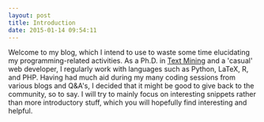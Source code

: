 ```yaml
---
layout: post
title: Introduction
date: 2015-01-14 09:54:11
---
```


Welcome to my blog, which I intend to use to waste some time 
elucidating my programming-related activities. As a Ph.D. in 
[Text Mining](https://en.wikipedia.org/wiki/Text_mining) and 
a 'casual' web developer, I regularly work with languages such 
as Python, LaTeX, R, and PHP. Having had much aid during my 
many coding sessions from various blogs and Q&A's, I decided 
that it might be good to give back to the community, so to say. 
I will try to mainly focus on interesting snippets rather than 
more introductory stuff, which you will hopefully find 
interesting and helpful.